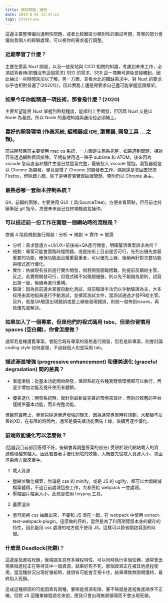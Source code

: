 ```yaml
---
title: 面試問題：通用
date: 2019-6-01 22:47:21
tags: Interview
---
```

這邊主要整理偏向通用性問題，或者比較難區分類別性的面試考題，答案的部分會偏向我個人的經驗處理，可以視你的需求進行調整。
<!--more-->
###  近期學習了什麼？
主要在摸索 Nuxt 開發，以及一些架站與 CICD 相關的知識，考慮到未來工作，必須認真看待(前職沒有這個需求) SEO 的需求，SSR 這一塊無可避免會碰觸到，因此抽出一些時間來加以了解。另一方面，查看台北的職缺需求中，對 Nuxt 的要求似乎也相對普遍了(2020年)，因此實務上還是得要求自己盡可能掌握這個框架。

### 如果今年你能精通一項技術，那會是什麼？(2020) 
主要希望能將 Nuxt 掌握到熟稔程度，能順利上手開發，但因爲 Nuxt 又是以 Node 為基底，所以 Node 的基礎知識與運用也必須補上。

### 喜好的開發環境 (作業系統, 編輯器或 IDE, 瀏覽器, 開發工具 … 之類)。
前端開發目前主要使用 mac os 系統，一方面是生態系完整，如果遇到問題，相對容易透過網路資訊排除。早期有使用過一陣子 sublime 和 ATOM，後來因為 vscode 急起直追和插件生態日益豐富完整，最後投入 vscode 懷抱。瀏覽器就是以 Chrome 為開發，畢竟習慣了 Chrome 的開發者工作，偶爾還是會回去摸摸 Firefox，但除錯方面，除了是特定瀏覽器破版問題，否則仍以 Chrome 為主。

### 最熟悉哪一套版本控制系統？ 
Git，前職的團隊，主要使用 GUI 工具(SourceTree)，方便查看節點，但目前也持續筆記 git 指令，方便未來自己在終端機直接操作。

### 可以描述前一份工作在開發一個網站時的流程是？
依循 4 階段規劃進行開發：分析 => 規劃 => 實作 => 驗證
  - 分析：需求營運方+UI/UX+前後端+QA進行開會，明確釐清專案訴求為何？
  - 規劃：專案可能會面臨時程問題，或是技術上目前是否可行，先列出優先度最重要的功能，確保功能面且權重最重者，可以優先上線，後續再針對次要功能與樣式進行優化。
  - 實作：依據現有技術進行實作開發，倘若開發面臨困難，則提前反饋給主管。反之，若實際開發可行，但程式碼不如預期優雅，則以先不報錯為原則，試寫出第一版，後續再進行重構。
  - 驗證：因為目前還未掌握自動化測試，目前驗證手法仍以手動驗證為主，大多採用由其他組員進行手動測試，並撰寫測試文件，當測試通過才發PR給主管。另外，若是QA驗證出現錯誤或是上線後發現錯誤，則統一發佈到issues，再依優先度解決。

### 如果加入了一個專案，但是他們的程式碼用 tabs，但是你習慣用spaces (空白鍵)，你會怎麼做？
通常若是維護舊專案，會配合既有專案的風格進行開發，但若是新專案，則會討論 coding style 如何處理，不過我個人也是採用 tab。

### 描述漸進增強 (progressive enhancement) 和優美退化 (graceful degradation) 間的差異？
- 漸進漸強：從基本功能開始開發，保證系統在各種瀏覽器環境都可以執行，再逐步增加功能及提升使用者體驗。

- 優美退化：開發系統時，就針對最新最完善的環境來設計，而對於較舊的平台僅提供基本功能，而非完整功能。

但目前實務上，專案只碰過漸進增強的理念，因為通常專案時程規劃，大都蠻不友善的XD，在有限的時間內，通常是優先讓功能面先上線，後續再逐步優化。

### 前端效能優化可以怎麼做？
(這題我目前都回答得不好，後續會再調整答案的部分)
受限於現代網站載入的資源體積越來越大，因此若要著手優化網站的效能，大概要先從載入資源大小、畫面渲染兩方面來著手。
1. 載入資源
  - 壓縮並醜化檔案，無論是 css 的 minify，或是 JS 的 uglify，都可以大幅縮減檔案體積，不過目前處理這些工作，大都丟給 webpack 一並處理。
  - 壓縮圖片檔案大小，此前是使用 tinypng 工具。

2. 畫面渲染
  - 盡可能將 css 抽離出來，不要和 JS 混在一起。在 webpack 中使用 extract-text-webpack-plugin。這麼做的目的，當然是為了利用瀏覽器本身的緩存的特性，因此能用 css 處理的地方就不使用 JS，這樣可以節省開啟頁面的時間。

### 什麼是 Deadlock(死鎖)？
這邊是指進程死鎖，後端語言具有多線程特性，可以同時執行多個任務，通常會出現某個進程正在等待其中一個資源，結果好死不死，那個資源正在被其他進程使用。當這種狀況出現好幾組時，就很有可能會互相卡住，結果導致無限期僵持，最終陷入死鎖。

造成這種原因的可能因素有兩種，要嘛是資源有限，要不嘛就是進程推進順序不正確。但對 JS 這種單線程語言來說，應該只會出現無限循環而不會出現死鎖。

<!-- ### 優化網頁讀取速度的方法 (感覺上的速度或是真正的讀取時間)。 -->

